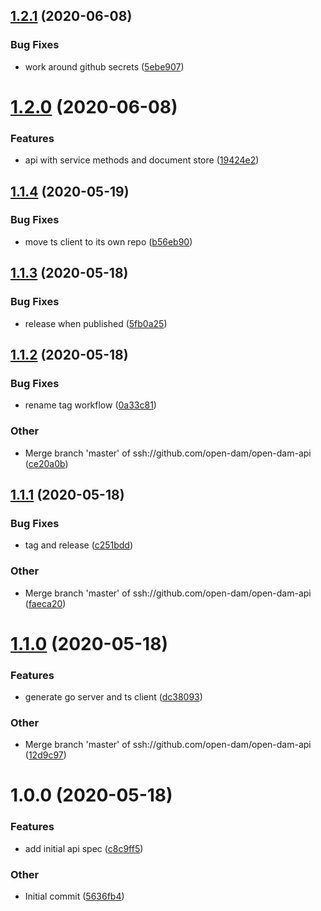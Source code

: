 ## [1.2.1](https://github.com/open-dam/open-dam-api/compare/v1.2.0...v1.2.1) (2020-06-08)

### Bug Fixes

- work around github secrets ([5ebe907](https://github.com/open-dam/open-dam-api/commit/5ebe907a3e90967415980a9d3043f6ab0d79266d))

# [1.2.0](https://github.com/open-dam/open-dam-api/compare/v1.1.4...v1.2.0) (2020-06-08)

### Features

- api with service methods and document store ([19424e2](https://github.com/open-dam/open-dam-api/commit/19424e201586f12a376b0dbad66d4559660a4c50))

## [1.1.4](https://github.com/open-dam/open-dam-api/compare/v1.1.3...v1.1.4) (2020-05-19)

### Bug Fixes

- move ts client to its own repo ([b56eb90](https://github.com/open-dam/open-dam-api/commit/b56eb90fca6f44e47d5168e2bb4f2177700209f2))

## [1.1.3](https://github.com/open-dam/open-dam-api/compare/v1.1.2...v1.1.3) (2020-05-18)

### Bug Fixes

- release when published ([5fb0a25](https://github.com/open-dam/open-dam-api/commit/5fb0a251e6c4667aad8c544bde058df4d7ad9d8e))

## [1.1.2](https://github.com/open-dam/open-dam-api/compare/v1.1.1...v1.1.2) (2020-05-18)

### Bug Fixes

- rename tag workflow ([0a33c81](https://github.com/open-dam/open-dam-api/commit/0a33c812b1ba2bf6383c62de5edff5b75da47722))

### Other

- Merge branch 'master' of ssh://github.com/open-dam/open-dam-api ([ce20a0b](https://github.com/open-dam/open-dam-api/commit/ce20a0b3524b19f7b2c44a2ad0b123b22a37fac1))

## [1.1.1](https://github.com/open-dam/open-dam-api/compare/v1.1.0...v1.1.1) (2020-05-18)

### Bug Fixes

- tag and release ([c251bdd](https://github.com/open-dam/open-dam-api/commit/c251bdda3146acd57462c1dfe837d115b51a2f8d))

### Other

- Merge branch 'master' of ssh://github.com/open-dam/open-dam-api ([faeca20](https://github.com/open-dam/open-dam-api/commit/faeca20d097be38d146a3266d13af5c3acb96f82))

# [1.1.0](https://github.com/open-dam/open-dam-api/compare/v1.0.0...v1.1.0) (2020-05-18)

### Features

- generate go server and ts client ([dc38093](https://github.com/open-dam/open-dam-api/commit/dc3809381a642d54dd7613a23087512475166df8))

### Other

- Merge branch 'master' of ssh://github.com/open-dam/open-dam-api ([12d9c97](https://github.com/open-dam/open-dam-api/commit/12d9c97a8455ae05583ce345a41f77b85a100a73))

# 1.0.0 (2020-05-18)

### Features

- add initial api spec ([c8c9ff5](https://github.com/open-dam/open-dam-api/commit/c8c9ff51e8d3143e5210420e0fc726d7a720b2cd))

### Other

- Initial commit ([5636fb4](https://github.com/open-dam/open-dam-api/commit/5636fb4e016fcd12dcba0af6550fd2326995be1b))
